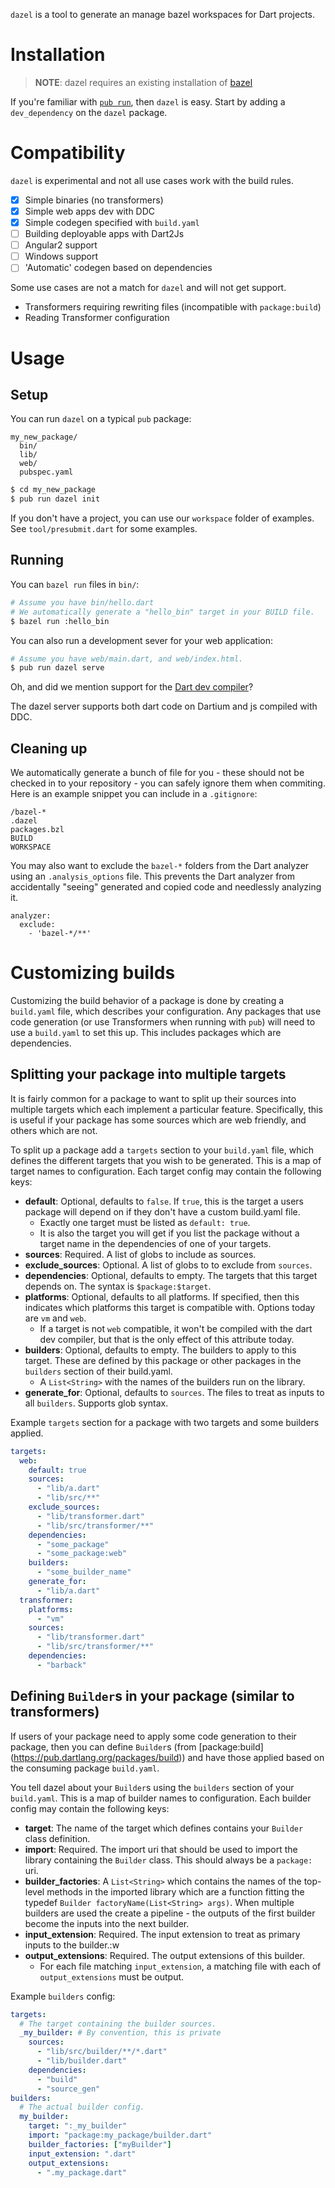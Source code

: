 `dazel` is a tool to generate an manage bazel workspaces for Dart projects.

# Installation

[install-bazel]: https://www.bazel.io/versions/master/docs/install.html

> **NOTE**: dazel requires an existing installation of [bazel][install-bazel]


If you're familiar with [`pub run`][pub_run], then `dazel` is easy. Start by
adding a `dev_dependency` on the `dazel` package.

[pub_run]: https://www.dartlang.org/tools/pub/cmd/pub-run

# Compatibility

`dazel` is experimental and not all use cases work with the build rules.

- [x] Simple binaries (no transformers)
- [x] Simple web apps dev with DDC
- [x] Simple codegen specified with `build.yaml`
- [ ] Building deployable apps with Dart2Js
- [ ] Angular2 support
- [ ] Windows support
- [ ] 'Automatic' codegen based on dependencies

Some use cases are not a match for `dazel` and will not get support.

- Transformers requiring rewriting files (incompatible with `package:build`)
- Reading Transformer configuration

# Usage

## Setup

You can run `dazel` on a typical `pub` package:

```
my_new_package/
  bin/
  lib/
  web/
  pubspec.yaml
```

```bash
$ cd my_new_package
$ pub run dazel init
```

If you don't have a project, you can use our `workspace` folder of examples. See
`tool/presubmit.dart` for some examples.

## Running

You can `bazel run` files in `bin/`:

```bash
# Assume you have bin/hello.dart
# We automatically generate a "hello_bin" target in your BUILD file.
$ bazel run :hello_bin
```

You can also run a development sever for your web application:

```bash
# Assume you have web/main.dart, and web/index.html.
$ pub run dazel serve
```

Oh, and did we mention support for the [Dart dev compiler][ddc]?

[ddc]: https://github.com/dart-lang/dev_compiler

The dazel server supports both dart code on Dartium and js compiled with DDC.

## Cleaning up

We automatically generate a bunch of file for you - these should not be checked
in to your repository - you can safely ignore them when commiting. Here is an
example snippet you can include in a `.gitignore`:

```gitignore
/bazel-*
.dazel
packages.bzl
BUILD
WORKSPACE
```

You may also want to exclude the `bazel-*` folders from the Dart analyzer
using an `.analysis_options` file. This prevents the Dart analyzer from
accidentally "seeing" generated and copied code and needlessly analyzing it.

```
analyzer:
  exclude:
    - 'bazel-*/**'
```

# Customizing builds

Customizing the build behavior of a package is done  by creating a `build.yaml`
file, which describes your configuration. Any packages that use code generation
(or use Transformers when running with `pub`) will need to use a `build.yaml`
to set this up. This includes packages which are dependencies.

## Splitting your package into multiple targets

It is fairly common for a package to want to split up their sources into
multiple targets which each implement a particular feature. Specifically, this
is useful if your package has some sources which are web friendly, and others
which are not.

To split up a package add a `targets` section to your `build.yaml` file, which
defines the different targets that you wish to be generated. This is a map of
target names to configuration. Each target config may contain the following
keys:

- **default**: Optional, defaults to `false`. If `true`, this is the target a
  users package will depend on if they don't have a custom build.yaml file.
  - Exactly one target must be listed as `default: true`.
  - It is also the target you will get if you list the package without a target
    name in the dependencies of one of your targets.
- **sources**: Required. A list of globs to include as sources.
- **exclude_sources**: Optional. A list of globs to to exclude from `sources`.
- **dependencies**: Optional, defaults to empty. The targets that this target
  depends on. The syntax is `$package:$target`.
- **platforms**: Optional, defaults to all platforms. If specified, then this
  indicates which platforms this target is compatible with. Options today are
  `vm` and `web`.
  - If a target is not `web` compatible, it won't be compiled with the dart
    dev compiler, but that is the only effect of this attribute today.
- **builders**: Optional, defaults to empty. The builders to apply to this
  target. These are defined by this package or other packages in the `builders`
  section of their build.yaml.
  - A `List<String>` with the names of the builders run on the library.
- **generate_for**: Optional, defaults to `sources`. The files to treat as
  inputs to all `builders`. Supports glob syntax.


Example `targets` section for a package with two targets and some builders
applied.

```yaml
targets:
  web:
    default: true
    sources:
      - "lib/a.dart"
      - "lib/src/**"
    exclude_sources:
      - "lib/transformer.dart"
      - "lib/src/transformer/**"
    dependencies:
      - "some_package"
      - "some_package:web"
    builders:
      - "some_builder_name"
    generate_for:
      - "lib/a.dart"
  transformer:
    platforms:
      - "vm"
    sources:
      - "lib/transformer.dart"
      - "lib/src/transformer/**"
    dependencies:
      - "barback"
```

## Defining `Builder`s in your package (similar to transformers)

If users of your package need to apply some code generation to their package,
then you can define `Builder`s (from [package:build]
(https://pub.dartlang.org/packages/build)) and have those applied based on the
consuming package `build.yaml`.

You tell dazel about your `Builder`s using the `builders` section of your
`build.yaml`. This is a map of builder names to configuration. Each builder
config may contain the following keys:

- **target**: The name of the target which defines contains your `Builder` class
  definition.
- **import**: Required. The import uri that should be used to import the library
  containing the `Builder` class. This should always be a `package:` uri.
- **builder_factories**: A `List<String>` which contains the names of the
  top-level methods in the imported library which are a function fitting the
  typedef `Builder factoryName(List<String> args)`. When multiple builders are
  used the create a pipeline - the outputs of the first builder become the
  inputs into the next builder.
- **input_extension**: Required. The input extension to treat as primary inputs
  to the builder.:w
- **output_extensions**: Required. The output extensions of this builder.
  - For each file matching `input_extension`, a matching file with each of
    `output_extensions` must be output.

Example `builders` config:

```yaml
targets:
  # The target containing the builder sources.
  _my_builder: # By convention, this is private
    sources:
      - "lib/src/builder/**/*.dart"
      - "lib/builder.dart"
    dependencies:
      - "build"
      - "source_gen"
builders:
  # The actual builder config.
  my_builder:
    target: ":_my_builder"
    import: "package:my_package/builder.dart"
    builder_factories: ["myBuilder"]
    input_extension: ".dart"
    output_extensions:
      - ".my_package.dart"
```
